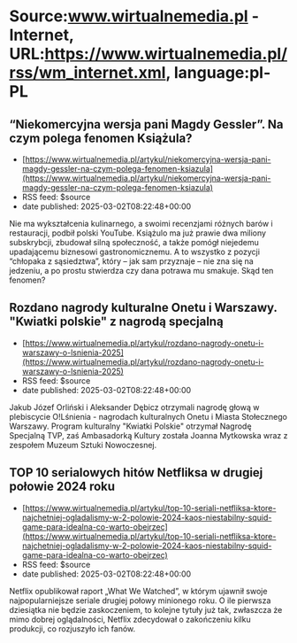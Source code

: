 # Source:www.wirtualnemedia.pl - Internet, URL:https://www.wirtualnemedia.pl/rss/wm_internet.xml, language:pl-PL

## “Niekomercyjna wersja pani Magdy Gessler”. Na czym polega fenomen Książula?
 - [https://www.wirtualnemedia.pl/artykul/niekomercyjna-wersja-pani-magdy-gessler-na-czym-polega-fenomen-ksiazula](https://www.wirtualnemedia.pl/artykul/niekomercyjna-wersja-pani-magdy-gessler-na-czym-polega-fenomen-ksiazula)
 - RSS feed: $source
 - date published: 2025-03-02T08:22:48+00:00

Nie ma wykształcenia kulinarnego, a swoimi recenzjami różnych barów i restauracji, podbił polski YouTube. Książulo ma już prawie dwa miliony subskrybcji, zbudował silną społeczność, a także pomógł niejedemu upadającemu biznesowi gastronomicznemu. A to wszystko z pozycji “chłopaka z sąsiedztwa”, który – jak sam przyznaje – nie zna się na jedzeniu, a po prostu stwierdza czy dana potrawa mu smakuje. Skąd ten fenomen?

## Rozdano nagrody kulturalne Onetu i Warszawy. "Kwiatki polskie" z nagrodą specjalną
 - [https://www.wirtualnemedia.pl/artykul/rozdano-nagrody-onetu-i-warszawy-o-lsnienia-2025](https://www.wirtualnemedia.pl/artykul/rozdano-nagrody-onetu-i-warszawy-o-lsnienia-2025)
 - RSS feed: $source
 - date published: 2025-03-02T08:22:48+00:00

Jakub Józef Orliński i Aleksander Dębicz otrzymali nagrodę głową w plebiscycie O!Lśnienia - nagrodach kulturalnych Onetu i Miasta Stołecznego Warszawy. Program kulturalny "Kwiatki Polskie" otrzymał Nagrodę Specjalną TVP, zaś Ambasadorką Kultury została Joanna Mytkowska wraz z zespołem Muzeum Sztuki Nowoczesnej.

## TOP 10 serialowych hitów Netfliksa w drugiej połowie 2024 roku
 - [https://www.wirtualnemedia.pl/artykul/top-10-seriali-netfliksa-ktore-najchetniej-ogladalismy-w-2-polowie-2024-kaos-niestabilny-squid-game-para-idealna-co-warto-obejrzec](https://www.wirtualnemedia.pl/artykul/top-10-seriali-netfliksa-ktore-najchetniej-ogladalismy-w-2-polowie-2024-kaos-niestabilny-squid-game-para-idealna-co-warto-obejrzec)
 - RSS feed: $source
 - date published: 2025-03-02T08:22:48+00:00

Netflix opublikował raport „What We Watched”, w którym ujawnił swoje najpopularniejsze seriale drugiej połowy minionego roku. O ile pierwsza dziesiątka nie będzie zaskoczeniem, to kolejne tytuły już tak, zwłaszcza że mimo dobrej oglądalności, Netflix zdecydował o zakończeniu kilku produkcji, co rozjuszyło ich fanów.

